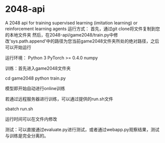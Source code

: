 # 2048-api
A 2048 api for training supervised learning (imitation learning) or reinforcement learning agents
运行方式：
首先，通过git clone将文件复制到您的本地文件夹
然后，在2048-api/game2048/train.py中修改'sys.path.append'中的路径为您当前game2048文件夹所处的绝对路径，之后可以开始运行

运行环境：
Python 3
PyTorch >= 0.4.0
numpy

训练：首先进入game2048文件夹

cd game2048
python train.py

模型即开始自动进行online训练

若通过远程服务器进行训练，可以通过提供的run.sh文件

sbatch run.sh

运行时间可以在文件内修改

测试：可以直接通过evaluate.py进行测试，或者通过webapp.py观察结果，测试与训练是完全分离的。
